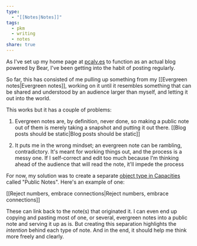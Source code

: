 ```yaml
---
type:
  - "[[Notes|Notes]]"
tags:
  - pkm
  - writing
  - notes
share: true
---
```


As I've set up my home page at [pcalv.es](https://pcalv.es) to function as an actual blog powered by Bear, I've been getting into the habit of posting regularly.

So far, this has consisted of me pulling up something from my [[Evergreen notes|Evergreen notes]], working on it until it resembles something that can be shared and understood by an audience larger than myself, and letting it out into the world.

This works but it has a couple of problems:

1. Evergreen notes are, by definition, never done, so making a public note out of them is merely taking a snapshot and putting it out there. [[Blog posts should be static|Blog posts should be static]]

2. It puts me in the wrong mindset; an evergreen note can be rambling, contradictory. It's meant for working things out, and the process is a messy one. If I self-correct and edit too much because I'm thinking ahead of the audience that will read the note, it'll impede the process

For now, my solution was to create a separate [object type in Capacities](https://capacities.io/content-types) called "Public Notes". Here's an example of one:

[[Reject numbers, embrace connections|Reject numbers, embrace connections]]

These can link back to the note(s) that originated it. I can even end up copying and pasting most of one, or several, evergreen notes into a public note and serving it up as is. But creating this separation highlights the *intention* behind each type of note. And in the end, it should help me think more freely and clearly.


